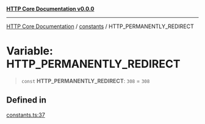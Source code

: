 [**HTTP Core Documentation v0.0.0**](../../README.md)

***

[HTTP Core Documentation](../../modules.md) / [constants](../README.md) / HTTP\_PERMANENTLY\_REDIRECT

# Variable: HTTP\_PERMANENTLY\_REDIRECT

> `const` **HTTP\_PERMANENTLY\_REDIRECT**: `308` = `308`

## Defined in

[constants.ts:37](https://github.com/stonemjs/http-core/blob/a162480c16327760396238c341daab61793d5440/src/constants.ts#L37)
